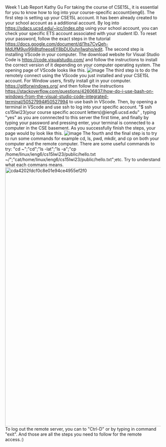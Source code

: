 Week 1 Lab Report
Kathy Gu
For taking the course of CSE15L, it is essential for you to know how to log into your course-specific account(ieng6).
The first step is setting up your CSE15L account. It has been already created to your school account as a additional account. By log into https://sdacs.ucsd.edu/~icc/index.php using your school account, you can check your specific ETS account associated with your student ID. To reset your password, follow the exact steps in the tutorial https://docs.google.com/document/d/1hs7CyQeh-MdUfM9uv99i8tqfneos6Y8bDU0uhn1wqho/edit.
The second step is installing VScode in your computer. The download website for Visual Studio Code is https://code.visualstudio.com/ and follow the instructions to install the correct version of it depending on your computer operating system. The opening page of VScode looks like this. ![image](https://user-images.githubusercontent.com/122497644/212789872-37c5bc7e-b632-4b25-a4a2-c0a1cbd7c6a3.png)
The third step is to do the remotely connect using the VScode you just installed and your CSE15L account. For Window users, firstly install git in your computer. https://gitforwindows.org/ and then follow the instructions https://stackoverflow.com/questions/42606837/how-do-i-use-bash-on-windows-from-the-visual-studio-code-integrated-terminal/50527994#50527994 to use bash in VScode. Then, by opening a terminal in VScode and use ssh to log into your specific account. "$ ssh cs15lwi23(your course specific account letters)@ieng6.ucsd.edu" , typing "yes" as you are connnected to this server the first time, and finally by typing your password and pressing enter, your terminal is connected to a computer in the CSE basement. As you successfully finish the steps, your page would by look like this. ![image](https://user-images.githubusercontent.com/122497644/212791183-dbc81dec-af25-44af-83f9-eb0b0a34440e.png)
The fourth and the final step is to try to run some commands for example cd, ls, pwd, mkdir, and cp on both your computer and the remote computer. There are some useful commands to try: "cd ~";"cd";"ls -lat";"ls -a";"cp /home/linux/ieng6/cs15lwi23/public/hello.txt ~/";"cat/home/linux/ieng6/cs15lwi23/public/hello.txt";etc. Try to understand what each commans means. <img width="838" alt="cda4202fdcf0c8e01e94ce4955ef2f0" src="https://user-images.githubusercontent.com/122497644/212794923-a5435e49-4395-4100-b767-750402dd2bae.png">
To log out the remote server, you can to "Ctrl-D" or by typing in command "exit". And those are all the steps you need to follow for the remote access.:)

